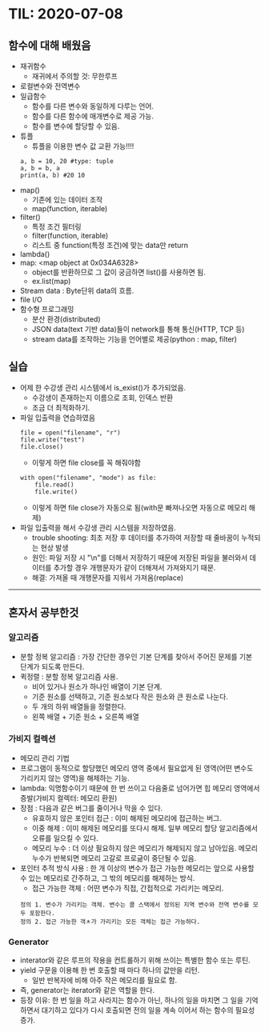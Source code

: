 # TIL: 2020-07-08

## 함수에 대해 배웠음
* 재귀함수
    - 재귀에서 주의할 것: 무한루프
* 로컬변수와 전역변수
* 일급함수
    - 함수를 다른 변수와 동일하게 다루는 언어.
    - 함수를 다른 함수에 매개변수로 제공 가능.
    - 함수를 변수에 할당할 수 있음.
* 튜플
    - 튜플을 이용한 변수 값 교환 가능!!!!
    ```
    a, b = 10, 20 #type: tuple
    a, b = b, a
    print(a, b) #20 10
    ```
* map() 
    - 기존에 있는 데이터 조작
    - map(function, iterable)
* filter()
    - 특정 조건 필터링
    - filter(function, iterable)
    - 리스트 중 function(특정 조건)에 맞는 data만 return
* lambda()
* map: <map object at 0x034A6328>
    - object를 반환하므로 그 값이 궁금하면 list()를 사용하면 됨.
    - ex.list(map)
* Stream data : Byte단위 data의 흐름.
* file I/O
* 함수형 프로그래밍
    - 분산 환경(distributed)
    - JSON data(text 기반 data)들이 network를 통해 통신(HTTP, TCP 등)
    - stream data를 조작하는 기능을 언어별로 제공(python : map, filter)


## 실습
* 어제 한 수강생 관리 시스템에서 is_exist()가 추가되었음.
    - 수강생이 존재하는지 이름으로 조회, 인덱스 반환
    - 조금 더 최적화하기.
* 파일 입출력을 연습하였음
    ```
    file = open("filename", "r")
    file.write("test")
    file.close()
    ```
    - 이렇게 하면 file close를 꼭 해줘야함
    ```
    with open("filename", "mode") as file:
        file.read()
        file.write()
    ```
    - 이렇게 하면 file close가 자동으로 됨(with문 빠져나오면 자동으로 메모리 해제)
* 파일 입출력을 해서 수강생 관리 시스템을 저장하였음.
    - trouble shooting: 최초 저장 후 데이터를 추가하여 저장할 때 줄바꿈이 누적되는 현상 발생
    - 원인: 파일 저장 시 "\n"를 더해서 저장하기 때문에 저장된 파일을 불러와서 데이터를 추가할 경우 개행문자가 같이 더해져서 가져와지기 때문.
    - 해결: 가져올 때 개행문자를 지워서 가져옴(replace)

***

## 혼자서 공부한것
### 알고리즘
* 분할 정복 알고리즘 : 가장 간단한 경우인 기본 단계를 찾아서 주어진 문제를 기본 단계가 되도록 만든다.
* 퀵정렬 : 분할 정복 알고리즘 사용.
    - 비어 있거나 원소가 하나인 배열이 기본 단계.
    - 기준 원소를 선택하고, 기준 원소보다 작은 원소와 큰 원소로 나눈다.
    - 두 개의 하위 배열들을 정렬한다.
    - 왼쪽 배열 + 기준 원소 + 오른쪽 배열
### 가비지 컬렉션
* 메모리 관리 기법
* 프로그램이 동적으로 할당했던 메모리 영역 중에서 필요없게 된 영역(어떤 변수도 가리키지 않는 영역)을 해제하는 기능.
* lambda: 익명함수이기 때문에 한 번 쓰이고 다음줄로 넘어가면 힙 메모리 영역에서 증발(가비지 컬렉터: 메모리 환원)
* 장점 : 다음과 같은 버그를 줄이거나 막을 수 있다.
    - 유효하지 않은 포인터 접근 : 이미 해제된 메모리에 접근하는 버그.
    - 이중 해제 : 이미 해제된 메모리를 또다시 해제. 일부 메모리 할당 알고리즘에서 오류를 일으킬 수 있다.
    - 메모리 누수 : 더 이상 필요하지 않은 메모리가 해제되지 않고 남아있음. 메모리 누수가 반복되면 메모리 고갈로 프로긂이 중단될 수 있음.
* 포인터 추적 방식 사용 : 한 개 이상의 변수가 접근 가능한 메모리는 앞으로 사용할 수 있는 메모리로 간주하고, 그 밖의 메모리를 해제하는 방식.
    - 접근 가능한 객체 : 어떤 변수가 직접, 간접적으로 가리키는 메모리.
    ```
    정의 1. 변수가 가리키는 객체. 변수는 콜 스택에서 정의된 지역 변수와 전역 변수를 모두 포함한다.
    정의 2. 접근 가능한 객ㅊ가 가리키는 모든 객체는 접근 가능하다.
    ```
### Generator
* interator와 같은 루프의 작용을 컨트롤하기 위해 쓰이는 특별한 함수 또는 루틴.
* yield 구문을 이용해 한 번 호출할 때 마다 하나의 값만을 리턴.
    - 일반 반복자에 비해 아주 작은 메모리를 필요로 함.
* 즉, generator는 iterator와 같은 역할을 한다.
* 등장 이유: 한 번 일을 하고 사라지는 함수가 아닌, 하나의 일을 마치면 그 일을 기억하면서 대기하고 있다가 다시 호출되면 전의 일을 계속 이어서 하는 함수의 필요성 증가.
